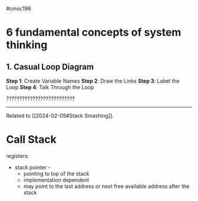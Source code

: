 #cmsc196

# 6 fundamental concepts of system thinking

## 1. Casual Loop Diagram

**Step 1**: Create Variable Names
**Step 2**: Draw the Links
**Step 3**: Label the Loop
**Step 4**: Talk Through the Loop

??????????????????????????

---

Related to [[2024-02-05#Stack Smashing]].

# Call Stack

registers:
- stack pointer -
	 - pointing to top of the stack
	 - implementation dependent
	 - may point to the last address or next free available address after the stack
